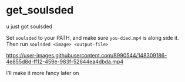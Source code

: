 # get_soulsded
u just got soulsded

Set `soulsded` to your PATH, and make sure `you-died.mp4` is along side it.
Then run `soulsded <image> <output-file>`

https://user-images.githubusercontent.com/8990544/148309186-4e855d8d-ff12-459e-983f-52644ea4dbda.mp4

I'll make it more fancy later on
